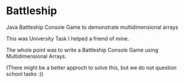 # Battleship
Java Battleship Console Game to demonstrate multidimensional arrays

This was University Task I helped a friend of mine.

The whole point was to write a Battleship Console Game using Multidimensional Arrays. 

(There might be a better approch to solve this, but we do not question school tasks :)) 
